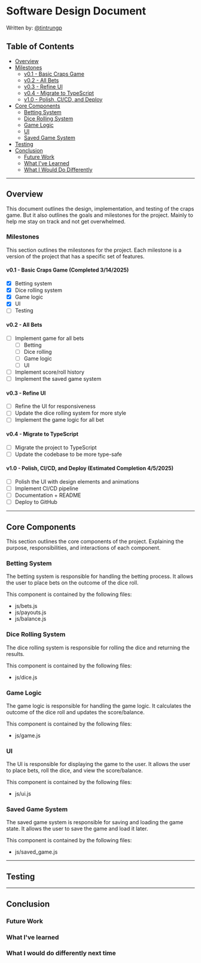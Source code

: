# Software Design Document
Written by: [@tintrungp](https://github.com/tintrungp)

## Table of Contents
- [Overview](#overview)
- [Milestones](#milestones)
  - [v0.1 - Basic Craps Game](#v01---basic-craps-game-completed-3142025)
  - [v0.2 - All Bets](#v02---all-bets)
  - [v0.3 - Refine UI](#v03---refine-ui)
  - [v0.4 - Migrate to TypeScript](#v04---migrate-to-typescript)
  - [v1.0 - Polish, CI/CD, and Deploy](#v10---polish-cicd-and-deploy-estimated-completion-452025)
- [Core Components](#core-components)
  - [Betting System](#betting-system)
  - [Dice Rolling System](#dice-rolling-system)
  - [Game Logic](#game-logic)
  - [UI](#ui)
  - [Saved Game System](#saved-game-system)
- [Testing](#testing)
- [Conclusion](#conclusion)
  - [Future Work](#future-work)
  - [What I've Learned](#what-ive-learned)
  - [What I Would Do Differently](#what-i-would-do-differently-next-time)

---

## Overview
This document outlines the design, implementation, and testing of the craps game. But it also outlines the goals and milestones for the project. Mainly to help me stay on track and not get overwhelmed.

### Milestones
This section outlines the milestones for the project. Each milestone is a version of the project that has a specific set of features. 

#### v0.1 - Basic Craps Game (Completed 3/14/2025)
- [x] Betting system
- [x] Dice rolling system
- [x] Game logic
- [x] UI
- [ ] Testing

#### v0.2 - All Bets
- [ ] Implement game for all bets
    - [ ] Betting
    - [ ] Dice rolling
    - [ ] Game logic
    - [ ] UI
- [ ] Implement score/roll history
- [ ] Implement the saved game system

#### v0.3 - Refine UI
- [ ] Refine the UI for responsiveness
- [ ] Update the dice rolling system for more style
- [ ] Implement the game logic for all bet

#### v0.4 - Migrate to TypeScript
- [ ] Migrate the project to TypeScript
- [ ] Update the codebase to be more type-safe

#### v1.0 - Polish, CI/CD, and Deploy (Estimated Completion 4/5/2025)
- [ ] Polish the UI with design elements and animations
- [ ] Implement CI/CD pipeline
- [ ] Documentation + README
- [ ] Deploy to GitHub

---

## Core Components
This section outlines the core components of the project. Explaining the purpose, responsibilities, and interactions of each component.

### Betting System
The betting system is responsible for handling the betting process. It allows the user to place bets on the outcome of the dice roll. 

This component is contained by the following files:
- js/bets.js
- js/payouts.js
- js/balance.js

### Dice Rolling System
The dice rolling system is responsible for rolling the dice and returning the results.

This component is contained by the following files:
- js/dice.js

### Game Logic
The game logic is responsible for handling the game logic. It calculates the outcome of the dice roll and updates the score/balance.

This component is contained by the following files:
- js/game.js

### UI
The UI is responsible for displaying the game to the user. It allows the user to place bets, roll the dice, and view the score/balance.

This component is contained by the following files:
- js/ui.js

### Saved Game System
The saved game system is responsible for saving and loading the game state. It allows the user to save the game and load it later.

This component is contained by the following files:
- js/saved_game.js

---

## Testing

---

## Conclusion

### Future Work

### What I've learned

### What I would do differently next time

